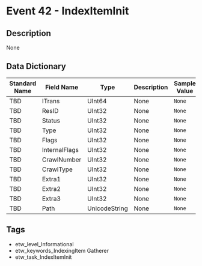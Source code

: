 # Event 42 - IndexItemInit

## Description
None

## Data Dictionary
|Standard Name|Field Name|Type|Description|Sample Value|
|---|---|---|---|---|
|TBD|ITrans|UInt64|None|`None`|
|TBD|ResID|UInt32|None|`None`|
|TBD|Status|UInt32|None|`None`|
|TBD|Type|UInt32|None|`None`|
|TBD|Flags|UInt32|None|`None`|
|TBD|InternalFlags|UInt32|None|`None`|
|TBD|CrawlNumber|UInt32|None|`None`|
|TBD|CrawlType|UInt32|None|`None`|
|TBD|Extra1|UInt32|None|`None`|
|TBD|Extra2|UInt32|None|`None`|
|TBD|Extra3|UInt32|None|`None`|
|TBD|Path|UnicodeString|None|`None`|

## Tags
* etw_level_Informational
* etw_keywords_IndexingItem Gatherer
* etw_task_IndexItemInit